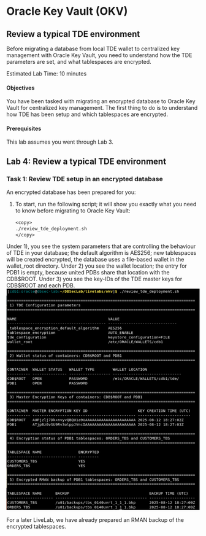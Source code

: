 # Oracle Key Vault (OKV)

## Review a typical TDE environment
Before migrating a database from local TDE wallet to centralized key management with Oracle Key Vault, you need to understand how the TDE parameters are set, and what tablespaces are encrypted.

Estimated Lab Time: 10 minutes

#### Objectives
You have been tasked with migrating an encrypted database to Oracle Key Vault for centralized key management. The first thing to do is to understand how TDE has been setup and which tablespaces are encrypted.

#### Prerequisites
This lab assumes you went through Lab 3. 

## Lab 4: Review a typical TDE environment
### Task 1: Review TDE setup in an encrypted database

An encrypted database has been prepared for you:

1. To start, run the following script; it will show you exactly what you need to know before migrating to Oracle Key Vault:

    ````
    <copy>
    ./review_tde_deployment.sh
    </copy>
    ````
Under 1), you see the system parameters that are controlling the behaviour of TDE in your database; the default algorithm is AES256; new tablespaces will be created encrypted, the database uses a file-based wallet in the wallet_root directory.
Under 2) you see the wallet location; the entry for PDB1 is empty, because united PDBs share that location with the CDB\$ROOT.
Under 3) you see the key-IDs of the TDE master keys for CDB\$ROOT and each PDB.
    ![Key Vault](./images/OKV-LL4_001.png "Display the parameters that define how TDE is setup in your database:")

For a later LiveLab, we have already prepared an RMAN backup of the encrypted tablespaces.